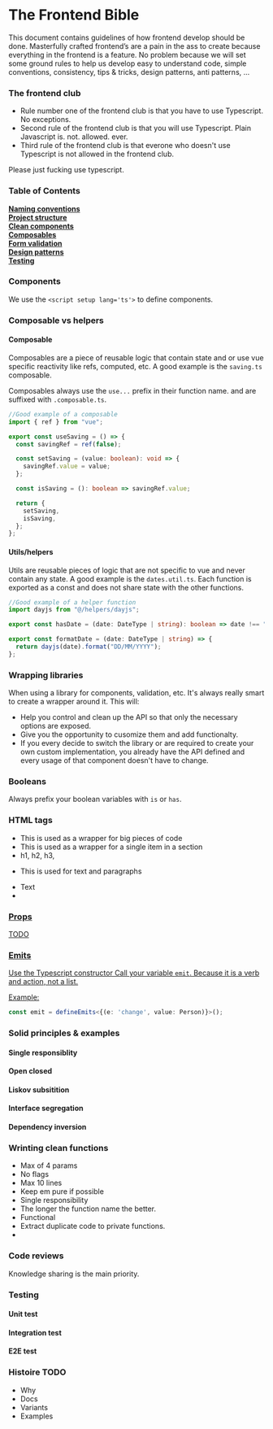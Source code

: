 # The Frontend Bible

This document contains guidelines of how frontend develop should be done. Masterfully crafted frontend’s are a pain in the ass to create because everything in the frontend is a feature. No problem because we will set some ground rules to help us develop easy to understand code, simple conventions, consistency, tips & tricks, design patterns, anti patterns, … 

### The frontend club
- Rule number one of the frontend club is that you have to use Typescript. No exceptions.
- Second rule of the frontend club is that you will use Typescript. Plain Javascript is. not. allowed. ever.
- Third rule of the frontend club is that everone who doesn't use Typescript is not allowed in the frontend club.

Please just fucking use typescript.

### Table of Contents
**[Naming conventions](naming-conventions.md)**<br>
**[Project structure](project-structure.md)**<br>
**[Clean components](clean-components.md)**<br>
**[Composables](composables.md)**<br>
**[Form validation](form-validation.md)**<br>
**[Design patterns](design-patterns.md)**<br>
**[Testing](testing.md)**<br>

### Components

We use the `<script setup lang='ts'>` to define components.

### Composable vs helpers

#### Composable

Composables are a piece of reusable logic that contain state and or use vue specific reactivity like refs, computed,
etc. A good example is the `saving.ts`
composable.

Composables always use the `use...` prefix in their function name. and are suffixed with `.composable.ts`.

```typescript
//Good example of a composable
import { ref } from "vue";

export const useSaving = () => {
  const savingRef = ref(false);

  const setSaving = (value: boolean): void => {
    savingRef.value = value;
  };

  const isSaving = (): boolean => savingRef.value;

  return {
    setSaving,
    isSaving,
  };
};
```

#### Utils/helpers

Utils are reusable pieces of logic that are not specific to vue and never contain any state. A good example is
the `dates.util.ts`. Each function is
exported as a const and does not share state with the other functions.

```typescript
//Good example of a helper function
import dayjs from "@/helpers/dayjs";

export const hasDate = (date: DateType | string): boolean => date !== "-";

export const formatDate = (date: DateType | string) => {
  return dayjs(date).format("DD/MM/YYYY");
};
```
  
### Wrapping libraries
When using a library for components, validation, etc. It's always really smart to create a wrapper around it. This will:
- Help you control and clean up the API so that only the necessary options are exposed.
- Give you the opportunity to cusomize them and add functionalty. 
- If you every decide to switch the library or are required to create your own custom implementation, you already have the API defined and every usage of that component doesn't have to change.

### Booleans
Always prefix your boolean variables with `is` or `has`.

### HTML tags

- <section>This is used as a wrapper for big pieces of code</section>
- <article>This is used as a wrapper for a single item in a section</article>
- h1, h2, h3,
- <p>This is used for text and paragraphs</p>
- <span>Text</span>
- <a href='www.usemeforlinks.please'>

### Props
TODO

### Emits
Use the Typescript constructor
Call your variable `emit`. Because it is a verb and action, not a list.

Example:
```Typescript
const emit = defineEmits<{(e: 'change', value: Person)}>();
```

### Solid principles & examples
#### Single responsiblity
#### Open closed
#### Liskov subsitition
#### Interface segregation
#### Dependency inversion

### Wrinting clean functions
- Max of 4 params
- No flags
- Max 10 lines
- Keep em pure if possible
- Single responsibility
- The longer the function name the better. 
- Functional 
- Extract duplicate code to private functions.
- 

### Code reviews
Knowledge sharing is the main priority.

### Testing
#### Unit test
#### Integration test
#### E2E test

### Histoire TODO

- Why
- Docs
- Variants
- Examples

